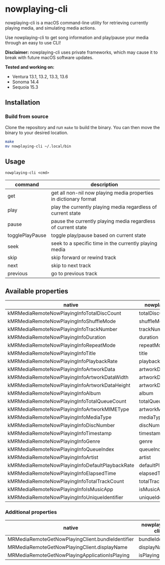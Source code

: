 # nowplaying-cli

nowplaying-cli is a macOS command-line utility for retrieving currently playing media, and simulating media actions.

Use nowplaying-cli to get song information and play/pause your media through an easy to use CLI!

**Disclaimer:** nowplaying-cli uses private frameworks, which may cause it to break with future macOS software updates.

**Tested and working on:**

- Ventura 13.1, 13.2, 13.3, 13.6
- Sonoma 14.4
- Sequoia 15.3

## Installation

### Build from source

Clone the repository and run `make` to build the binary. You can then move the binary to your desired location.

```bash
make
mv nowplaying-cli ~/.local/bin
```

## Usage

`nowplaying-cli <cmd>`

| command         | description                                                       |
|-----------------|-------------------------------------------------------------------|
| get             | get all non-nil now playing media properties in dictionary format |
| play            | play the currently playing media regardless of current state      |
| pause           | pause the currently playing media regardless of current state     |
| togglePlayPause | toggle play/pause based on current state                          |
| seek <seconds>  | seek to a specific time in the currently playing media            |
| skip <seconds>  | skip forward or rewind track                                      |
| next            | skip to next track                                                |
| previous        | go to previous track                                              |

## Available properties

| native                                          | nowplaying-cli      |
|-------------------------------------------------|---------------------|
| kMRMediaRemoteNowPlayingInfoTotalDiscCount      | totalDiscCount      |
| kMRMediaRemoteNowPlayingInfoShuffleMode         | shuffleMode         |
| kMRMediaRemoteNowPlayingInfoTrackNumber         | trackNumber         |
| kMRMediaRemoteNowPlayingInfoDuration            | duration            |
| kMRMediaRemoteNowPlayingInfoRepeatMode          | repeatMode          |
| kMRMediaRemoteNowPlayingInfoTitle               | title               |
| kMRMediaRemoteNowPlayingInfoPlaybackRate        | playbackRate        | 
| kMRMediaRemoteNowPlayingInfoArtworkData         | artworkData         |
| kMRMediaRemoteNowPlayingInfoArtworkDataWidth    | artworkDataWidth    |
| kMRMediaRemoteNowPlayingInfoArtworkDataHeight   | artworkDataHeight   |
| kMRMediaRemoteNowPlayingInfoAlbum               | album               |
| kMRMediaRemoteNowPlayingInfoTotalQueueCount     | totalQueueCount     | 
| kMRMediaRemoteNowPlayingInfoArtworkMIMEType     | artworkMIMEType     |
| kMRMediaRemoteNowPlayingInfoMediaType           | mediaType           |
| kMRMediaRemoteNowPlayingInfoDiscNumber          | discNumber          |
| kMRMediaRemoteNowPlayingInfoTimestamp           | timestamp           |
| kMRMediaRemoteNowPlayingInfoGenre               | genre               |
| kMRMediaRemoteNowPlayingInfoQueueIndex          | queueIndex          |
| kMRMediaRemoteNowPlayingInfoArtist              | artist              |
| kMRMediaRemoteNowPlayingInfoDefaultPlaybackRate | defaultPlaybackRate |
| kMRMediaRemoteNowPlayingInfoElapsedTime         | elapsedTime         |
| kMRMediaRemoteNowPlayingInfoTotalTrackCount     | totalTrackCount     |
| kMRMediaRemoteNowPlayingInfoIsMusicApp          | isMusicApp          |
| kMRMediaRemoteNowPlayingInfoUniqueIdentifier    | uniqueIdentifier    |

### Additional properties

| native                                            | nowplaying-cli   |
|---------------------------------------------------|------------------|
| MRMediaRemoteGetNowPlayingClient.bundleIdentifier | bundleIdentifier |
| MRMediaRemoteGetNowPlayingClient.displayName      | displayName      |
| MRMediaRemoteGetNowPlayingApplicationIsPlaying    | isPlaying        |
